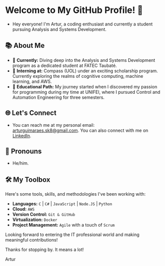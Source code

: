 <!-- Add Google Fonts Link -->
<link href="https://fonts.googleapis.com/css2?family=Inter&display=swap" rel="stylesheet">
<link rel="stylesheet" href="styles.css">

<body>

  # Welcome to My GitHub Profile! 👋
  
  - Hey everyone! I'm Artur, a coding enthusiast and currently a student pursuing Analysis and Systems Development.
  
  ## 📚 About Me
  
  - 🔭 **Currently:** Diving deep into the Analysis and Systems Development program as a dedicated student at FATEC Taubaté.
  - 💼 **Interning at:** Compass (UOL) under an exciting scholarship program. Currently exploring the realms of cognitive computing, machine learning, and AWS.
  - 📘 **Educational Path:** My journey started when I discovered my passion for programming during my time at UNIFEI, where I pursued Control and Automation Engineering for three semesters.
  
  ## 🌐 Let's Connect
  
  - You can reach me at my personal email: [arturguimaraes.sk8@gmail.com](mailto:arturguimaraes.sk8@gmail.com). You can also connect with me on [LinkedIn](https://www.linkedin.com/in/artur-guimar%C3%A3es-174300262/).
  
  ## 🧑 Pronouns
  
  - He/him.
  
  ## 🛠 My Toolbox
  
  Here's some tools, skills, and methodologies I've been working with:
  
  - **Languages:** `C` | `C#` | `JavaScript` | `Node.JS` | `Python`
  - **Cloud:** `AWS`
  - **Version Control:** `Git & GitHub`
  - **Virtualization:** `Docker`
  - **Project Management:** `Agile` with a touch of `Scrum`
  
  Looking forward to entering the IT professional world and making meaningful contributions!
  
  Thanks for stopping by. It means a lot!
  
  Artur
</body>
